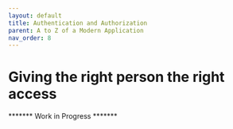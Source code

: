 ```yaml
---
layout: default
title: Authentication and Authorization
parent: A to Z of a Modern Application
nav_order: 8
---
```


# Giving the right person the right access

******* Work in Progress *******